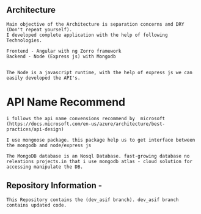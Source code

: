 ## Architecture

    Main objective of the Architecture is separation concerns and DRY (Don't repeat yourself).
    I developed complete application with the help of following Technologies.

    Frontend - Angular with ng Zorro framework
    Backend - Node (Express js) with Mongodb


    The Node is a javascript runtime, with the help of express js we can easily developed the API's.

# API Name Recommend

    i follows the api name convensions recommend by  microsoft (https://docs.microsoft.com/en-us/azure/architecture/best-practices/api-design)

    I use mongoose package. this package help us to get interface between the mongodb and node/express js

    The MongoDB database is an Nosql Database. fast-growing database no releations projects.in that i use mongodb atlas - cloud solution for accessing manipulate the DB.

## Repository Information -

    This Repository contains the (dev_asif branch). dev_asif branch contains updated code.
